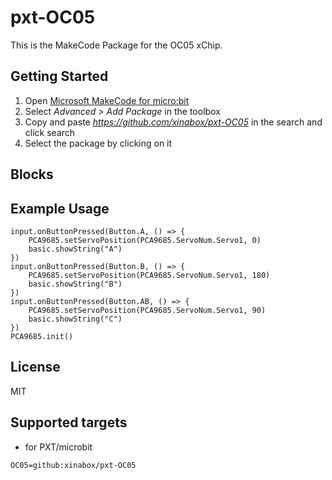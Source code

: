 # pxt-OC05

This is the MakeCode Package for the OC05 xChip.

## Getting Started

1. Open [Microsoft MakeCode for micro:bit](https://makecode.microbit.org)
2. Select *Advanced > Add Package* in the toolbox
3. Copy and paste *https://github.com/xinabox/pxt-OC05* in the search and click search
4. Select the package by clicking on it

## Blocks



## Example Usage

```
input.onButtonPressed(Button.A, () => {
    PCA9685.setServoPosition(PCA9685.ServoNum.Servo1, 0)
    basic.showString("A")
})
input.onButtonPressed(Button.B, () => {
    PCA9685.setServoPosition(PCA9685.ServoNum.Servo1, 180)
    basic.showString("B")
})
input.onButtonPressed(Button.AB, () => {
    PCA9685.setServoPosition(PCA9685.ServoNum.Servo1, 90)
    basic.showString("C")
})
PCA9685.init()
```

## License

MIT

## Supported targets

* for PXT/microbit
```package
OC05=github:xinabox/pxt-OC05
```

